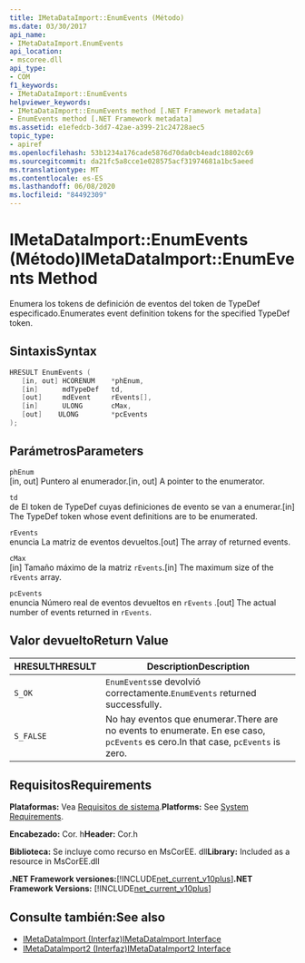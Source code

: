 ```yaml
---
title: IMetaDataImport::EnumEvents (Método)
ms.date: 03/30/2017
api_name:
- IMetaDataImport.EnumEvents
api_location:
- mscoree.dll
api_type:
- COM
f1_keywords:
- IMetaDataImport::EnumEvents
helpviewer_keywords:
- IMetaDataImport::EnumEvents method [.NET Framework metadata]
- EnumEvents method [.NET Framework metadata]
ms.assetid: e1efedcb-3dd7-42ae-a399-21c24728aec5
topic_type:
- apiref
ms.openlocfilehash: 53b1234a176cade5876d70da0cb4eadc18802c69
ms.sourcegitcommit: da21fc5a8cce1e028575acf31974681a1bc5aeed
ms.translationtype: MT
ms.contentlocale: es-ES
ms.lasthandoff: 06/08/2020
ms.locfileid: "84492309"
---
```

# <a name="imetadataimportenumevents-method"></a><span data-ttu-id="9d889-102">IMetaDataImport::EnumEvents (Método)</span><span class="sxs-lookup"><span data-stu-id="9d889-102">IMetaDataImport::EnumEvents Method</span></span>
<span data-ttu-id="9d889-103">Enumera los tokens de definición de eventos del token de TypeDef especificado.</span><span class="sxs-lookup"><span data-stu-id="9d889-103">Enumerates event definition tokens for the specified TypeDef token.</span></span>  
  
## <a name="syntax"></a><span data-ttu-id="9d889-104">Sintaxis</span><span class="sxs-lookup"><span data-stu-id="9d889-104">Syntax</span></span>  
  
```cpp  
HRESULT EnumEvents (
   [in, out] HCORENUM    *phEnum,
   [in]      mdTypeDef   td,
   [out]     mdEvent     rEvents[],
   [in]      ULONG       cMax,  
   [out]    ULONG        *pcEvents  
);  
```  
  
## <a name="parameters"></a><span data-ttu-id="9d889-105">Parámetros</span><span class="sxs-lookup"><span data-stu-id="9d889-105">Parameters</span></span>  
 `phEnum`  
 <span data-ttu-id="9d889-106">[in, out] Puntero al enumerador.</span><span class="sxs-lookup"><span data-stu-id="9d889-106">[in, out] A pointer to the enumerator.</span></span>  
  
 `td`  
 <span data-ttu-id="9d889-107">de El token de TypeDef cuyas definiciones de evento se van a enumerar.</span><span class="sxs-lookup"><span data-stu-id="9d889-107">[in] The TypeDef token whose event definitions are to be enumerated.</span></span>  
  
 `rEvents`  
 <span data-ttu-id="9d889-108">enuncia La matriz de eventos devueltos.</span><span class="sxs-lookup"><span data-stu-id="9d889-108">[out] The array of returned events.</span></span>  
  
 `cMax`  
 <span data-ttu-id="9d889-109">[in] Tamaño máximo de la matriz `rEvents`.</span><span class="sxs-lookup"><span data-stu-id="9d889-109">[in] The maximum size of the `rEvents` array.</span></span>  
  
 `pcEvents`  
 <span data-ttu-id="9d889-110">enuncia Número real de eventos devueltos en `rEvents` .</span><span class="sxs-lookup"><span data-stu-id="9d889-110">[out] The actual number of events returned in `rEvents`.</span></span>  
  
## <a name="return-value"></a><span data-ttu-id="9d889-111">Valor devuelto</span><span class="sxs-lookup"><span data-stu-id="9d889-111">Return Value</span></span>  
  
|<span data-ttu-id="9d889-112">HRESULT</span><span class="sxs-lookup"><span data-stu-id="9d889-112">HRESULT</span></span>|<span data-ttu-id="9d889-113">Description</span><span class="sxs-lookup"><span data-stu-id="9d889-113">Description</span></span>|  
|-------------|-----------------|  
|`S_OK`|<span data-ttu-id="9d889-114">`EnumEvents`se devolvió correctamente.</span><span class="sxs-lookup"><span data-stu-id="9d889-114">`EnumEvents` returned successfully.</span></span>|  
|`S_FALSE`|<span data-ttu-id="9d889-115">No hay eventos que enumerar.</span><span class="sxs-lookup"><span data-stu-id="9d889-115">There are no events to enumerate.</span></span> <span data-ttu-id="9d889-116">En ese caso, `pcEvents` es cero.</span><span class="sxs-lookup"><span data-stu-id="9d889-116">In that case, `pcEvents` is zero.</span></span>|  
  
## <a name="requirements"></a><span data-ttu-id="9d889-117">Requisitos</span><span class="sxs-lookup"><span data-stu-id="9d889-117">Requirements</span></span>  
 <span data-ttu-id="9d889-118">**Plataformas:** Vea [Requisitos de sistema](../../get-started/system-requirements.md).</span><span class="sxs-lookup"><span data-stu-id="9d889-118">**Platforms:** See [System Requirements](../../get-started/system-requirements.md).</span></span>  
  
 <span data-ttu-id="9d889-119">**Encabezado:** Cor. h</span><span class="sxs-lookup"><span data-stu-id="9d889-119">**Header:** Cor.h</span></span>  
  
 <span data-ttu-id="9d889-120">**Biblioteca:** Se incluye como recurso en MsCorEE. dll</span><span class="sxs-lookup"><span data-stu-id="9d889-120">**Library:** Included as a resource in MsCorEE.dll</span></span>  
  
 <span data-ttu-id="9d889-121">**.NET Framework versiones:**[!INCLUDE[net_current_v10plus](../../../../includes/net-current-v10plus-md.md)]</span><span class="sxs-lookup"><span data-stu-id="9d889-121">**.NET Framework Versions:** [!INCLUDE[net_current_v10plus](../../../../includes/net-current-v10plus-md.md)]</span></span>  
  
## <a name="see-also"></a><span data-ttu-id="9d889-122">Consulte también:</span><span class="sxs-lookup"><span data-stu-id="9d889-122">See also</span></span>

- [<span data-ttu-id="9d889-123">IMetaDataImport (Interfaz)</span><span class="sxs-lookup"><span data-stu-id="9d889-123">IMetaDataImport Interface</span></span>](imetadataimport-interface.md)
- [<span data-ttu-id="9d889-124">IMetaDataImport2 (Interfaz)</span><span class="sxs-lookup"><span data-stu-id="9d889-124">IMetaDataImport2 Interface</span></span>](imetadataimport2-interface.md)
